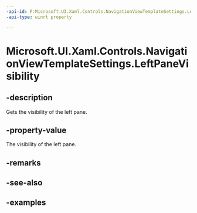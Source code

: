 ```yaml
---
-api-id: P:Microsoft.UI.Xaml.Controls.NavigationViewTemplateSettings.LeftPaneVisibility
-api-type: winrt property

---
```

<!-- Property syntax.
public Visibility LeftPaneVisibility { get; }
-->

# Microsoft.UI.Xaml.Controls.NavigationViewTemplateSettings.LeftPaneVisibility


## -description

Gets the visibility of the left pane.


## -property-value

The visibility of the left pane.


## -remarks


## -see-also


## -examples


